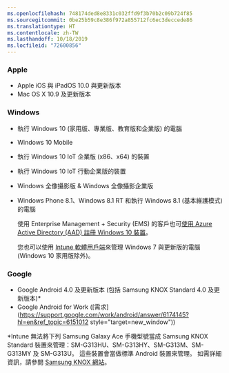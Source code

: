 ```yaml
---
ms.openlocfilehash: 748174ded8e8331c032ffd9f3b70b2c09b724f85
ms.sourcegitcommit: 0be25b59c8e386f972a855712fc6ec3deccede86
ms.translationtype: HT
ms.contentlocale: zh-TW
ms.lasthandoff: 10/18/2019
ms.locfileid: "72600856"
---
```

### <a name="apple"></a>Apple

- Apple iOS 與 iPadOS 10.0 與更新版本
- Mac OS X 10.9 及更新版本

### <a name="windows"></a>Windows

- 執行 Windows 10 (家用版、專業版、教育版和企業版) 的電腦
- Windows 10 Mobile
- 執行 Windows 10 IoT 企業版 (x86、x64) 的裝置
- 執行 Windows 10 IoT 行動企業版的裝置
- Windows 全像攝影版 &amp; Windows 全像攝影企業版
- Windows Phone 8.1、Windows 8.1 RT 和執行 Windows 8.1 (基本維護模式) 的電腦

  使用 Enterprise Management + Security (EMS) 的客戶也可[使用 Azure Active Directory (AAD) 註冊 Windows 10 裝置](/intune/enrollment/windows-enroll#enable-windows-10-automatic-enrollment)。

  您也可以使用 [Intune 軟體用戶端](/intune-classic/deploy-use/manage-windows-pcs-with-microsoft-intune)來管理 Windows 7 與更新版的電腦 (Windows 10 家用版除外)。

### <a name="google"></a>Google

- Google Android 4.0 及更新版本 (包括 Samsung KNOX Standard 4.0 及更新版本)*
- Google Android for Work ([需求](https://support.google.com/work/android/answer/6174145?hl=en&ref_topic=6151012 style="target=new_window"))

*Intune 無法將下列 Samsung Galaxy Ace 手機型號當成 Samsung KNOX Standard 裝置來管理：SM-G313HU、SM-G313HY、SM-G313M、SM-G313MY 及 SM-G313U。 這些裝置會當做標準 Android 裝置來管理。 如需詳細資訊，請參閱 [Samsung KNOX 網站](https://www.samsungknox.com/en)。
